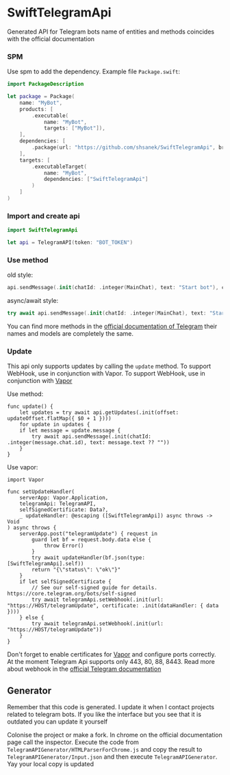 # SwiftTelegramApi

Generated API for Telegram bots name of entities and methods coincides with the official documentation

### SPM

Use spm to add the dependency. Example file `Package.swift`:

``` swift
import PackageDescription

let package = Package(
    name: "MyBot",
    products: [
        .executable(
            name: "MyBot",
            targets: ["MyBot"]),
    ],
    dependencies: [
        .package(url: "https://github.com/shsanek/SwiftTelegramApi", branch: "master")
    ],
    targets: [
        .executableTarget(
            name: "MyBot",
            dependencies: ["SwiftTelegramApi"]
        )
    ]
)
```

### Import and create api

``` swift
import SwiftTelegramApi

let api = TelegramAPI(token: "BOT_TOKEN")
```

### Use method

old style:
``` swift
api.sendMessage(.init(chatId: .integer(MainChat), text: "Start bot"), completionHandler: { _ in })
```

async/await style:
``` swift
try await api.sendMessage(.init(chatId: .integer(MainChat), text: "Start bot"))
```

You can find more methods in the [official documentation of Telegram](https://core.telegram.org/bots/api) their names and models are completely the same.


### Update

This api only supports updates by calling the `update` method. To support WebHook, use in conjunction with Vapor. To support WebHook, use in conjunction with [Vapor](https://github.com/vapor/vapor)

Use method:
```
func update() {
    let updates = try await api.getUpdates(.init(offset: updateOffset.flatMap({ $0 + 1 })))
    for update in updates {
    if let message = update.message {
        try await api.sendMessage(.init(chatId: .integer(message.chat.id), text: message.text ?? ""))
    }
}
```

Use vapor:
```
import Vapor 

func setUpdateHandler(
    serverApp: Vapor.Application,
    telegramApi: TelegramAPI,
    selfSignedCertificate: Data?,
    _ updateHandler: @escaping ([SwiftTelegramApi]) async throws -> Void
) async throws {
    serverApp.post("telegramUpdate") { request in
        guard let bf = request.body.data else {
            throw Error()
        }
        try await updateHandler(bf.json(type: [SwiftTelegramApi].self))
        return "{\"status\": \"ok\"}"
    }
    if let selfSignedCertificate {
        // See our self-signed guide for details. https://core.telegram.org/bots/self-signed
        try await telegramApi.setWebhook(.init(url: "https://HOST/telegramUpdate", certificate: .init(dataHandler: { data })))
    } else {
        try await telegramApi.setWebhook(.init(url: "https://HOST/telegramUpdate"))
    }
}
```
Don't forget to enable certificates for [Vapor](https://docs.vapor.codes/advanced/server/) and configure ports correctly. At the moment Telegram Api supports only 443, 80, 88, 8443. Read more about webhook in the [official Telegram documentation](https://core.telegram.org/bots/api)

## Generator

Remember that this code is generated. I update it when I contact projects related to telegram bots. If you like the interface but you see that it is outdated you can update it yourself

Colonise the project or make a fork. In chrome on the official documentation page call the inspector. Execute the code from `TelegramAPIGenerator/HTMLParserForChrome.js` and copy the result to `TelegramAPIGenerator/Input.json` and then execute `TelegramAPIGenerator`. Yay your local copy is updated
